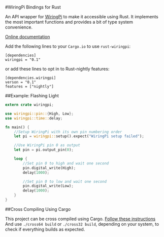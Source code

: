 #WiringPi Bindings for Rust

An API wrapper for [WiringPi](http://wiringpi.com/) to make it accessible
using Rust. It implements the most important functions and provides a bit of
type system convenience.

[Online documentation](http://ogeon.github.io/docs/rust-wiringpi/master/wiringpi/index.html)

Add the following lines to your `Cargo.io` to use `rust-wiringpi`:

```
[dependencies]
wiringpi = "0.1"
```

or add these lines to opt in to Rust-nightly features:

```
[dependencies.wiringpi]
verson = "0.1"
features = ["nightly"]
```

##Example: Flashing Light

```Rust
extern crate wiringpi;

use wiringpi::pin::{High, Low};
use wiringpi::time::delay;

fn main() {
	//Setup WiringPi with its own pin numbering order
    let pi = wiringpi::setup().expect("WiringPi setup failed");

    //Use WiringPi pin 0 as output
    let pin = pi.output_pin(0);

    loop {
    	//Set pin 0 to high and wait one second
        pin.digital_write(High);
        delay(1000);

    	//Set pin 0 to low and wait one second
        pin.digital_write(Low);
        delay(1000);
    }
}

```

##Cross Compiling Using Cargo

This project can be cross compiled using Cargo.
[Follow these instructions](https://github.com/Ogeon/rust-on-raspberry-pi)
And use `./cross64 build` or `./cross32 build`, depending on your system,
to check if everything builds as expected.
